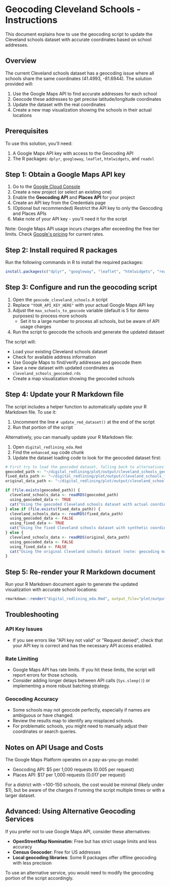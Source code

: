 # Geocoding Cleveland Schools - Instructions

This document explains how to use the geocoding script to update the Cleveland schools dataset with accurate coordinates based on school addresses.

## Overview

The current Cleveland schools dataset has a geocoding issue where all schools share the same coordinates (41.4993, -81.6944). The solution provided will:

1. Use the Google Maps API to find accurate addresses for each school
2. Geocode these addresses to get precise latitude/longitude coordinates
3. Update the dataset with the real coordinates
4. Create a new map visualization showing the schools in their actual locations

## Prerequisites

To use this solution, you'll need:

1. A Google Maps API key with access to the Geocoding API
2. The R packages: `dplyr`, `googleway`, `leaflet`, `htmlwidgets`, and `readxl`

## Step 1: Obtain a Google Maps API key

1. Go to the [Google Cloud Console](https://console.cloud.google.com/)
2. Create a new project (or select an existing one)
3. Enable the **Geocoding API** and **Places API** for your project
4. Create an API key from the Credentials page
5. (Optional but recommended) Restrict the API key to only the Geocoding and Places APIs
6. Make note of your API key - you'll need it for the script

Note: Google Maps API usage incurs charges after exceeding the free tier limits. Check [Google's pricing](https://cloud.google.com/maps-platform/pricing) for current rates.

## Step 2: Install required R packages

Run the following commands in R to install the required packages:

```r
install.packages(c("dplyr", "googleway", "leaflet", "htmlwidgets", "readxl"))
```

## Step 3: Configure and run the geocoding script

1. Open the `geocode_cleveland_schools.R` script
2. Replace `"YOUR_API_KEY_HERE"` with your actual Google Maps API key
3. Adjust the `max_schools_to_geocode` variable (default is 5 for demo purposes) to process more schools
   - Set it to a large number to process all schools, but be aware of API usage charges
4. Run the script to geocode the schools and generate the updated dataset

The script will:
- Load your existing Cleveland schools dataset
- Check for available address information
- Use Google Maps to find/verify addresses and geocode them
- Save a new dataset with updated coordinates as `cleveland_schools_geocoded.rds`
- Create a map visualization showing the geocoded schools

## Step 4: Update your R Markdown file

The script includes a helper function to automatically update your R Markdown file. To use it:

1. Uncomment the line `# update_rmd_dataset()` at the end of the script
2. Run that portion of the script

Alternatively, you can manually update your R Markdown file:

1. Open `digital_redlining_eda.Rmd`
2. Find the `enhanced_map` code chunk
3. Update the dataset loading code to look for the geocoded dataset first:

```r
# First try to load the geocoded dataset, falling back to alternatives
geocoded_path <- "~/digital_redlining/plot/output/cleveland_schools_geocoded.rds"
fixed_data_path <- "~/digital_redlining/plot/output/cleveland_schools_fixed.rds"
original_data_path <- "~/digital_redlining/plot/output/cleveland_schools_consolidated.rds"

if (file.exists(geocoded_path)) {
  cleveland_schools_data <- readRDS(geocoded_path)
  using_geocoded_data <- TRUE
  cat("Using the geocoded Cleveland schools dataset with actual coordinates\n")
} else if (file.exists(fixed_data_path)) {
  cleveland_schools_data <- readRDS(fixed_data_path)
  using_geocoded_data <- FALSE
  using_fixed_data <- TRUE
  cat("Using the fixed Cleveland schools dataset with synthetic coordinates\n")
} else {
  cleveland_schools_data <- readRDS(original_data_path)
  using_geocoded_data <- FALSE
  using_fixed_data <- FALSE
  cat("Using the original Cleveland schools dataset (note: geocoding may be inaccurate)\n")
}
```

## Step 5: Re-render your R Markdown document

Run your R Markdown document again to generate the updated visualization with accurate school locations:

```r
rmarkdown::render("digital_redlining_eda.Rmd", output_file="plot/output/digital_redlining_eda.html")
```

## Troubleshooting

### API Key Issues
- If you see errors like "API key not valid" or "Request denied", check that your API key is correct and has the necessary API access enabled.

### Rate Limiting
- Google Maps API has rate limits. If you hit these limits, the script will report errors for those schools.
- Consider adding longer delays between API calls (`Sys.sleep()`) or implementing a more robust batching strategy.

### Geocoding Accuracy
- Some schools may not geocode perfectly, especially if names are ambiguous or have changed.
- Review the results map to identify any misplaced schools.
- For problematic schools, you might need to manually adjust their coordinates or search queries.

## Notes on API Usage and Costs

The Google Maps Platform operates on a pay-as-you-go model:
- Geocoding API: $5 per 1,000 requests (0.005 per request)
- Places API: $17 per 1,000 requests (0.017 per request)

For a district with ~100-150 schools, the cost would be minimal (likely under $1), but be aware of the charges if running the script multiple times or with a larger dataset.

## Advanced: Using Alternative Geocoding Services

If you prefer not to use Google Maps API, consider these alternatives:
- **OpenStreetMap Nominatim**: Free but has strict usage limits and less accuracy
- **Census Geocoder**: Free for US addresses
- **Local geocoding libraries**: Some R packages offer offline geocoding with less precision

To use an alternative service, you would need to modify the geocoding portion of the script accordingly. 